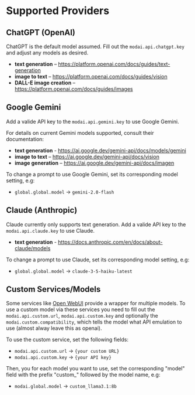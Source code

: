 # Supported Providers

## ChatGPT (OpenAI)

ChatGPT is the default model assumed. Fill out the `modai.api.chatgpt.key` and adjust any models as desired.

- **text generation** – https://platform.openai.com/docs/guides/text-generation
- **image to text** – https://platform.openai.com/docs/guides/vision
- **DALL-E image creation** – https://platform.openai.com/docs/guides/images

## Google Gemini

Add a valide API key to the `modai.api.gemini.key` to use Google Gemini.

For details on current Gemini models supported, consult their documentation:

- **text generation** - https://ai.google.dev/gemini-api/docs/models/gemini
- **image to text** – https://ai.google.dev/gemini-api/docs/vision
- **image generation** – https://ai.google.dev/gemini-api/docs/imagen

To change a prompt to use Google Gemini, set its corresponding model setting, e.g:

- `global.global.model` → `gemini-2.0-flash`

## Claude (Anthropic)

Claude currently only supports text generation. Add a valide API key to the `modai.api.claude.key` to use Claude.

- **text generation** - https://docs.anthropic.com/en/docs/about-claude/models

To change a prompt to use Claude, set its corresponding model setting, e.g:

- `global.global.model` → `claude-3-5-haiku-latest`


## Custom Services/Models

Some services like [Open WebUI](https://docs.openwebui.com) provide a wrapper for multiple models. To use a custom model via these services you need to fill out the `modai.api.custom.url`, `modai.api.custom.key` and optionally the `modai.custom.compatibility`, which tells the model what API emulation to use (almost alway leave this as openai).

To use the custom service, set the following fields:

- `modai.api.custom.url` → `{your custom URL}`
- `modai.api.custom.key` → `{your API key}`

Then, you for each model you want to use, set the corresponding "model" field with the prefix "custom_" followed by the model name, e.g:

- `modai.global.model` → `custom_llama3.1:8b`